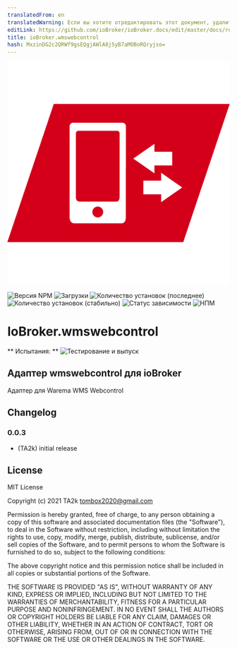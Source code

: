 ```yaml
---
translatedFrom: en
translatedWarning: Если вы хотите отредактировать этот документ, удалите поле «translationFrom», в противном случае этот документ будет снова автоматически переведен
editLink: https://github.com/ioBroker/ioBroker.docs/edit/master/docs/ru/adapterref/iobroker.wmswebcontrol/README.md
title: ioBroker.wmswebcontrol
hash: MxzinDG2c2QRWf9gsEQgjAWlA8j5yB7aMOBoRQryjso=
---
```

![Логотип](../../../en/adapterref/iobroker.wmswebcontrol/admin/wmswebcontrol.png)

![Версия NPM](https://img.shields.io/npm/v/iobroker.wmswebcontrol.svg)
![Загрузки](https://img.shields.io/npm/dm/iobroker.wmswebcontrol.svg)
![Количество установок (последнее)](https://iobroker.live/badges/wmswebcontrol-installed.svg)
![Количество установок (стабильно)](https://iobroker.live/badges/wmswebcontrol-stable.svg)
![Статус зависимости](https://img.shields.io/david/TA2k/iobroker.wmswebcontrol.svg)
![НПМ](https://nodei.co/npm/iobroker.wmswebcontrol.png?downloads=true)

# IoBroker.wmswebcontrol
** Испытания: ** ![Тестирование и выпуск](https://github.com/TA2k/ioBroker.wmswebcontrol/workflows/Test%20and%20Release/badge.svg)

## Адаптер wmswebcontrol для ioBroker
Адаптер для Warema WMS Webcontrol

## Changelog

### 0.0.3
* (TA2k) initial release

## License
MIT License

Copyright (c) 2021 TA2k <tombox2020@gmail.com>

Permission is hereby granted, free of charge, to any person obtaining a copy
of this software and associated documentation files (the "Software"), to deal
in the Software without restriction, including without limitation the rights
to use, copy, modify, merge, publish, distribute, sublicense, and/or sell
copies of the Software, and to permit persons to whom the Software is
furnished to do so, subject to the following conditions:

The above copyright notice and this permission notice shall be included in all
copies or substantial portions of the Software.

THE SOFTWARE IS PROVIDED "AS IS", WITHOUT WARRANTY OF ANY KIND, EXPRESS OR
IMPLIED, INCLUDING BUT NOT LIMITED TO THE WARRANTIES OF MERCHANTABILITY,
FITNESS FOR A PARTICULAR PURPOSE AND NONINFRINGEMENT. IN NO EVENT SHALL THE
AUTHORS OR COPYRIGHT HOLDERS BE LIABLE FOR ANY CLAIM, DAMAGES OR OTHER
LIABILITY, WHETHER IN AN ACTION OF CONTRACT, TORT OR OTHERWISE, ARISING FROM,
OUT OF OR IN CONNECTION WITH THE SOFTWARE OR THE USE OR OTHER DEALINGS IN THE
SOFTWARE.